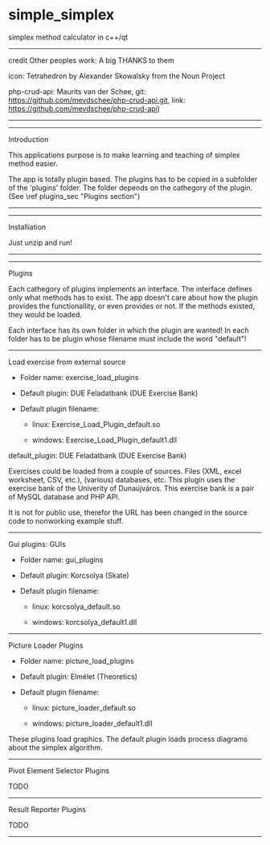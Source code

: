 # simple_simplex
simplex method calculator in c++/qt

___


credit Other peoples work: A big THANKS to them


 icon: Tetrahedron by Alexander Skowalsky from the Noun Project


 php-crud-api: Maurits van der Schee, git: https://github.com/mevdschee/php-crud-api.git, link: https://github.com/mevdschee/php-crud-api)



 ___
 ___

Introduction

This applications purpose is to make learning and teaching of simplex method easier.


The app is totally plugin based. The plugins has to be copied in a subfolder of the 'plugins' folder. The folder depends on the cathegory of the plugin. (See \ref plugins_sec "Plugins section")



___
___

Installiation


Just unzip and run!



___
___


Plugins

Each cathegory of plugins implements an interface. The interface defines only what methods has to exist. The app doesn't care about how the plugin provides the functionallity, or even provides or not. If the methods existed, they would be loaded.


Each interface has its own folder in which the plugin are wanted! In each folder has to be plugin whose filename must include the word "default"!



___


Load exercise from external source

  - Folder name: exercise_load_plugins

  - Default plugin: DUE Feladatbank (DUE Exercise Bank)

  - Default plugin filename:

      - linux: Exercise_Load_Plugin_default.so

      - windows: Exercise_Load_Plugin_default1.dll



default_plugin: DUE Feladatbank (DUE Exercise Bank)


Exercises could be loaded from a couple of sources. Files (XML, excel worksheet, CSV, etc.), (various) databases, etc. This plugin uses the exercise bank of the Univerity of Dunaújváros. This exercise bank is a pair of MySQL database and PHP API.


It is not for public use, therefor the URL has been changed in the source code to nonworking example stuff.


___

Gui plugins: GUIs

  - Folder name: gui_plugins

  - Default plugin: Korcsolya (Skate)

  - Default plugin filename:

      - linux: korcsolya_default.so

      - windows: korcsolya_default1.dll


___


Picture Loader Plugins

 - Folder name: picture_load_plugins

 - Default plugin: Elmélet (Theoretics)

 - Default plugin filename:

      - linux: picture_loader_default.so

      - windows: picture_loader_default1.dll


These plugins load graphics. The default plugin loads process diagrams about the simplex algorithm.



___

Pivot Element Selector Plugins


TODO

___


Result Reporter Plugins


TODO

 ___

